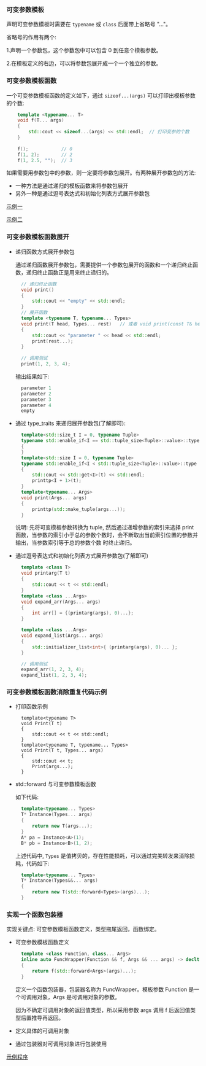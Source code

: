 
### 可变参数模板

声明可变参数模板时需要在 `typename` 或 `class` 后面带上省略号 "..."。

省略号的作用有两个:

1.声明一个参数包，这个参数包中可以包含 0 到任意个模板参数。

2.在模板定义的右边，可以将参数包展开成一个一个独立的参数。


### 可变参数模板函数

一个可变参数模板函数的定义如下，通过 `sizeof...(args)` 可以打印出模板参数的个数:
```c++
    template <typename... T>
    void f(T... args)
    {
        std::cout << sizeof...(args) << std::endl;  // 打印变参的个数
    }
    
    f();            // 0
    f(1, 2);        // 2
    f(1, 2.5, "");  // 3
```

如果需要用参数包中的参数，则一定要将参数包展开。有两种展开参数包的方法:
- 一种方法是通过递归的模板函数来将参数包展开
- 另外一种是通过逗号表达式和初始化列表方式展开参数包

[示例一](02_template_function/03_count_args.cpp)

[示例二](02_template_function/04_func_args.cpp)


### 可变参数模板函数展开

- 递归函数方式展开参数包
  
  通过递归函数展开参数包，需要提供一个参数包展开的函数和一个递归终止函数，递归终止函数正是用来终止递归的。
  ```c++    
    // 递归终止函数
    void print()
    {
        std::cout << "empty" << std::endl;
    }
    // 展开函数
    template <typename T, typename... Types>
    void print(T head, Types... rest)   // 或者 void print(const T& head,  const Types&... rest)
    {
        std::cout << "parameter " << head << std::endl;
        print(rest...);
    }
    
    // 调用测试
    print(1, 2, 3, 4);
  ```
  输出结果如下:
  ```c++
    parameter 1
    parameter 2
    parameter 3
    parameter 4
    empty
  ```

- 通过 type_traits 来递归展开参数包(了解即可):
  ```c++
    template<std::size_t I = 0, typename Tuple>
    typename std::enable_if<I == std::tuple_size<Tuple>::value>::type printtp(Tuplet)
    {
    }
    template<std::size I = 0, typename Tuple>
    typename std::enable_if<I < std::tuple_size<Tuple>::value>::type printtp(Tuplet)
    {
        std::cout << std::get<I>(t) << std::endl;
        printtp<I + 1>(t);
    }
    template<typename... Args>
    void print(Args... args)
    {
        printtp(std::make_tuple(args...));
    }
  ```
  说明: 先将可变模板参数转换为 tuple, 然后通过递增参数的索引来选择 print 函数，当参数的索引小于总的参数个数时，会不断取出当前索引位置的参数并输出，当参数索引等于总的参数个数
  时终止递归。

- 通过逗号表达式和初始化列表方式展开参数包(了解即可)
  ```c++
    template <class T>
    void printarg(T t)
    {
        std::cout << t << std::endl;
    }
    template <class ...Args>
    void expand_arr(Args... args)
    {
        int arr[] = {(printarg(args), 0)...};
    }

    template <class ...Args>
    void expand_list(Args... args)
    {
        std::initializer_list<int>{ (printarg(args), 0)... };
    }

    // 调用测试
    expand_arr(1, 2, 3, 4);
    expand_list(1, 2, 3, 4);
  ```

### 可变参数模板函数消除重复代码示例
- 打印函数示例
  ```c+++
    template<typename T>
    void Print(T t)
    {
        std::cout << t << std::endl;
    }
    template<typename T, typename... Types>
    void Print(T t, Types... args)
    {
        std::cout << t;
        Print(args...);
    }
  ```
- std::forward 与可变参数模板函数
  
  如下代码:
  ```c++
    template<typename... Types>
    T* Instance(Types... args)
    {
        return new T(args...);
    }
    A* pa = Instance<A>(1);
    B* pb = Instance<B>(1, 2);
  ```
  上述代码中, `Types` 是值拷贝的，存在性能损耗，可以通过完美转发来消除损耗，代码如下:
  ```c++
    template<typename... Types>
    T* Instance(Types&&... args)
    {
        return new T(std::forward<Types>(args)...);
    }
  ```
  
### 实现一个函数包装器

实现关键点: 可变参数模板函数定义，类型拖尾返回，函数绑定。

- 可变参数模板函数定义
  ```c++
    template <class Function, class... Args>
    inline auto FuncWrapper(Function && f, Args && ... args) -> decltype(f(std::forward<Args>(args)...))
    {
        return f(std::forward<Args>(args)...);
    }
  ```
  定义一个函数包装器，包装器名称为 FuncWrapper。模板参数 Function 是一个可调用对象，Args 是可调用对象的参数。

  因为不确定可调用对象的返回值类型，所以采用参数 args 调用 f 后返回值类型后置推导再返回。

- 定义具体的可调用对象

- 通过包装器对可调用对象进行包装使用

[示例程序](02_template_function/02_func_wrapper.cpp)
